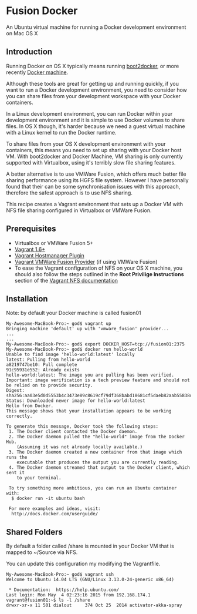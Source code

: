 # Fusion Docker

An Ubuntu virtual machine for running a Docker development environment on Mac OS X

## Introduction

Running Docker on OS X typically means running [boot2docker](http://boot2docker.io), or more recently [Docker machine](https://docs.docker.com/machine/).

Although these tools are great for getting up and running quickly, if you want to run a Docker development environment, you need to consider how you can share files from your development workspace with your Docker containers.

In a Linux development environment, you can run Docker within your development environment and it is simple to use Docker volumes to share files.  In OS X though, it's harder because we need a guest virtual machine with a Linux kernel to run the Docker runtime.  

To share files from your OS X development environment with your containers, this means you need to set up sharing with your Docker host VM.  With boot2docker and Docker Machine, VM sharing is only currently supported with Virtualbox, using it's terribly slow file sharing features.

A better alternative is to use VMWare Fusion, which offers much better file sharing performance using its HGFS file system.  However I have personally found that their can be some synchronisation issues with this approach, therefore the safest approach is to use NFS sharing.

This recipe creates a Vagrant environment that sets up a Docker VM with NFS file sharing configured in Virtualbox or VMWare Fusion. 

## Prerequisites

* Virtualbox or VMWare Fusion 5+
* [Vagrant 1.6+](http://www.vagrantup.com/downloads.html)
* [Vagrant Hostmanager Plugin](https://github.com/smdahlen/vagrant-hostmanager)
* [Vagrant VMWare Fusion Provider](http://www.vagrantup.com/vmware#buy-now) (if using VMWare Fusion)
* To ease the Vagrant configuration of NFS on your OS X machine, you should also follow the steps outlined in the **Root Privilige Instructions** section of the [Vagrant NFS documentation](http://docs.vagrantup.com/v2/synced-folders/nfs.html)    

## Installation

Note: by default your Docker machine is called fusion01

    My-Awesome-MacBook-Pro:~ god$ vagrant up
    Bringing machine 'default' up with 'vmware_fusion' provider...
    ...
    ...
    My-Awesome-MacBook-Pro:~ god$ export DOCKER_HOST=tcp://fusion01:2375
    My-Awesome-MacBook-Pro:~ god$ docker run hello-world
    Unable to find image 'hello-world:latest' locally
    latest: Pulling from hello-world
    a8219747be10: Pull complete
    91c95931e552: Already exists
    hello-world:latest: The image you are pulling has been verified. Important: image verification is a tech preview feature and should not be relied on to provide security.
    Digest: sha256:aa03e5d0d5553b4c3473e89c8619cf79df368babd18681cf5daeb82aab55838d
    Status: Downloaded newer image for hello-world:latest
    Hello from Docker.
    This message shows that your installation appears to be working correctly.
      
    To generate this message, Docker took the following steps:
     1. The Docker client contacted the Docker daemon.
     2. The Docker daemon pulled the "hello-world" image from the Docker Hub.
        (Assuming it was not already locally available.)
     3. The Docker daemon created a new container from that image which runs the
        executable that produces the output you are currently reading.
     4. The Docker daemon streamed that output to the Docker client, which sent it
        to your terminal.
      
     To try something more ambitious, you can run an Ubuntu container with:
      $ docker run -it ubuntu bash
      
     For more examples and ideas, visit:
      http://docs.docker.com/userguide/

## Shared Folders

By default a folder called /share is mounted in your Docker VM that is mapped to ~/Source via NFS.

You can update this configuration my modifying the Vagrantfile.

    My-Awesome-MacBook-Pro:~ god$ vagrant ssh
    Welcome to Ubuntu 14.04 LTS (GNU/Linux 3.13.0-24-generic x86_64)

     * Documentation:  https://help.ubuntu.com/
    Last login: Mon May  4 02:23:16 2015 from 192.168.174.1
    vagrant@fusion01:~$ ls -l /share
    drwxr-xr-x 11 501 dialout     374 Oct 25  2014 activator-akka-spray
    
    

